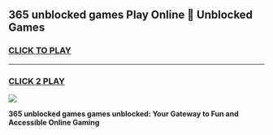 
## 365 unblocked games Play Online 👋 Unblocked Games
<h3>
<a href="https://premium.freeplayer.one?title=365_unblocked_games&ref=19F">CLICK TO PLAY</a></h3>
<hr>

<h3>
<a href="https://premium.freeplayer.one?title=365_unblocked_games&ref=19F">CLICK 2 PLAY</a>
  
</h3>

<a href="https://premium.freeplayer.one?title=365_unblocked_games&ref=19F"><img src="https://clearcache.store/games.png"></a>


**365 unblocked games games unblocked: Your Gateway to Fun and Accessible Online Gaming**
